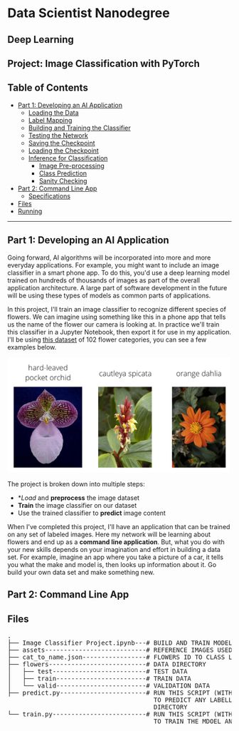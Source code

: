 # Data Scientist Nanodegree

## Deep Learning

## Project: Image Classification with PyTorch

## Table of Contents

- [Part 1: Developing an AI Application](#p1)
  - [Loading the Data](#load_data)
  - [Label Mapping](#label_map)
  - [Building and Training the Classifier](#build_train)
  - [Testing the Network](#test)
  - [Saving the Checkpoint](#save_ckp)
  - [Loading the Checkpoint](#load_ckp)
  - [Inference for Classification](#infer)
    - [Image Pre-processing](#img_prep)
    - [Class Prediction](#cls_pred)
    - [Sanity Checking](#sanity_ck)
- [Part 2: Command Line App](#p2)
  - [Specifications](#specs)
- [Files](#files)
- [Running](#run)

***

## Part 1: Developing an AI Application

Going forward, AI algorithms will be incorporated into more and more everyday applications. For example, you might want to include an image classifier in a smart phone app. To do this, you'd use a deep learning model trained on hundreds of thousands of images as part of the overall application architecture. A large part of software development in the future will be using these types of models as common parts of applications.

In this project, I'll train an image classifier to recognize different species of flowers. We can imagine using something like this in a phone app that tells us the name of the flower our camera is looking at. In practice we'll train this classifier in a Jupyter Notebook, then export it for use in my application. I'll be using [this dataset](http://www.robots.ox.ac.uk/~vgg/data/flowers/102/index.html) of 102 flower categories, you can see a few examples below.

<img src='assets/Flowers.png' width=500px>

The project is broken down into multiple steps:

- **Load* and **preprocess** the image dataset
- **Train** the image classifier on our dataset
- Use the trained classifier to **predict** image content

When I've completed this project, I'll have an application that can be trained on any set of labeled images. Here my network will be learning about flowers and end up as a **command line application**. But, what you do with your new skills depends on your imagination and effort in building a data set. For example, imagine an app where you take a picture of a car, it tells you what the make and model is, then looks up information about it. Go build your own data set and make something new.

## Part 2: Command Line App

<a id="files"></a>

## Files
<pre>
.
├── Image Classifier Project.ipynb---# BUILD AND TRAIN MODEL FOR PART I
├── assets---------------------------# REFERENCE IMAGES USED IN THE NOTEBOOK
├── cat_to_name.json-----------------# FLOWERS ID TO CLASS LABEL MAPPER
├── flowers--------------------------# DATA DIRECTORY
│   ├── test-------------------------# TEST DATA
│   ├── train------------------------# TRAIN DATA
│   └── valid------------------------# VALIDATION DATA
├── predict.py-----------------------# RUN THIS SCRIPT (WITH EXTERNAL ARGUMENTS)
                                       TO PREDICT ANY LABELLED IMAGE FROM TEST
                                       DIRECTORY
└── train.py-------------------------# RUN THIS SCRIPT (WITH EXTERNAL ARGUMENTS)
                                       TO TRAIN THE MDOEL AND SAVE THE CHECKPOINT
</pre>